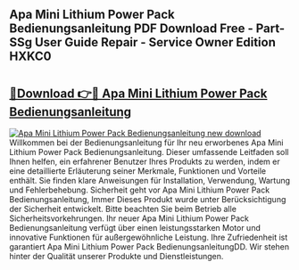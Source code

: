 ## Apa Mini Lithium Power Pack Bedienungsanleitung PDF Download Free - Part-SSg User Guide Repair - Service Owner Edition HXKC0

# <h2><a href="http://df5g90h.blite.top/?on=Apa+Mini+Lithium+Power+Pack+Bedienungsanleitung">🔗Download 👉🔴 Apa Mini Lithium Power Pack Bedienungsanleitung</a></h2>

[![Apa Mini Lithium Power Pack Bedienungsanleitung new download](https://i.imgur.com/lujVjoI.png)](http://df5g90h.blite.top/?on=Apa+Mini+Lithium+Power+Pack+Bedienungsanleitung)
Willkommen bei der Bedienungsanleitung für Ihr neu erworbenes Apa Mini Lithium Power Pack Bedienungsanleitung. Dieser umfassende Leitfaden soll Ihnen helfen, ein erfahrener Benutzer Ihres Produkts zu werden, indem er eine detaillierte Erläuterung seiner Merkmale, Funktionen und Vorteile enthält. Sie finden klare Anweisungen für Installation, Verwendung, Wartung und Fehlerbehebung. Sicherheit geht vor Apa Mini Lithium Power Pack Bedienungsanleitung, Immer Dieses Produkt wurde unter Berücksichtigung der Sicherheit entwickelt. Bitte beachten Sie beim Betrieb alle Sicherheitsvorkehrungen. Ihr neuer Apa Mini Lithium Power Pack Bedienungsanleitung verfügt über einen leistungsstarken Motor und innovative Funktionen für außergewöhnliche Leistung. Ihre Zufriedenheit ist garantiert Apa Mini Lithium Power Pack BedienungsanleitungDD. Wir stehen hinter der Qualität unserer Produkte und Dienstleistungen.
